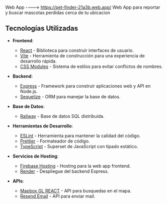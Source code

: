 Web App ----> https://pet-finder-21a3b.web.app/
Web App para reportar y buscar mascotas perdidas cerca de tu ubicacion 


## Tecnologías Utilizadas
- **Frontend**:
  - [React](https://reactjs.org/) - Biblioteca para construir interfaces de usuario.
  - [Vite](https://vitejs.dev/) - Herramienta de construcción para una experiencia de desarrollo rápida.
  - [CSS Modules](https://github.com/css-modules/css-modules) - Sistema de estilos para evitar conflictos de nombres.

- **Backend**:
  - [Express](https://expressjs.com/) - Framework para construir aplicaciones web y API en Node.js.
  - [Sequelize](https://sequelize.org/) - ORM para manejar la base de datos.

- **Base de Datos**:
  - [Railway]((https://railway.app/)) - Base de datos SQL distribuida.

- **Herramientas de Desarrollo**:
  - [ESLint](https://eslint.org/) - Herramienta para mantener la calidad del código.
  - [Prettier](https://prettier.io/) - Formateador de código.
  - [TypeScript](https://www.typescriptlang.org/) - Superset de JavaScript con tipado estático.

- **Servicios de Hosting**:
  - [Firebase Hosting](https://firebase.google.com/products/hosting) - Hosting para la web app frontend.
  - [Render]((https://render.com/)) - Despliegue del backend Express.

- **APIs**:
  - [Mapbox GL REACT]((https://docs.mapbox.com/help/tutorials/use-mapbox-gl-js-with-react/)) - API para busquedas en el mapa.
  - [Resend Email]((https://resend.com/emails)) - API para enviar mail.
